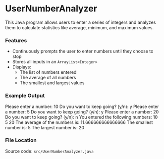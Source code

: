 # UserNumberAnalyzer

This Java program allows users to enter a series of integers and analyzes them to calculate statistics like average, minimum, and maximum values.

### Features

- Continuously prompts the user to enter numbers until they choose to stop
- Stores all inputs in an `ArrayList<Integer>`
- Displays:
  - The list of numbers entered
  - The average of all numbers
  - The smallest and largest values

### Example Output
Please enter a number: 10
Do you want to keep going? (y/n): y
Please enter a number: 5
Do you want to keep going? (y/n): y
Please enter a number: 20
Do you want to keep going? (y/n): n
You entered the following numbers:
10
5
20
The average of the numbers is: 11.666666666666666
The smallest number is: 5
The largest number is: 20

### File Location

Source code: `src/UserNumberAnalyzer.java`
